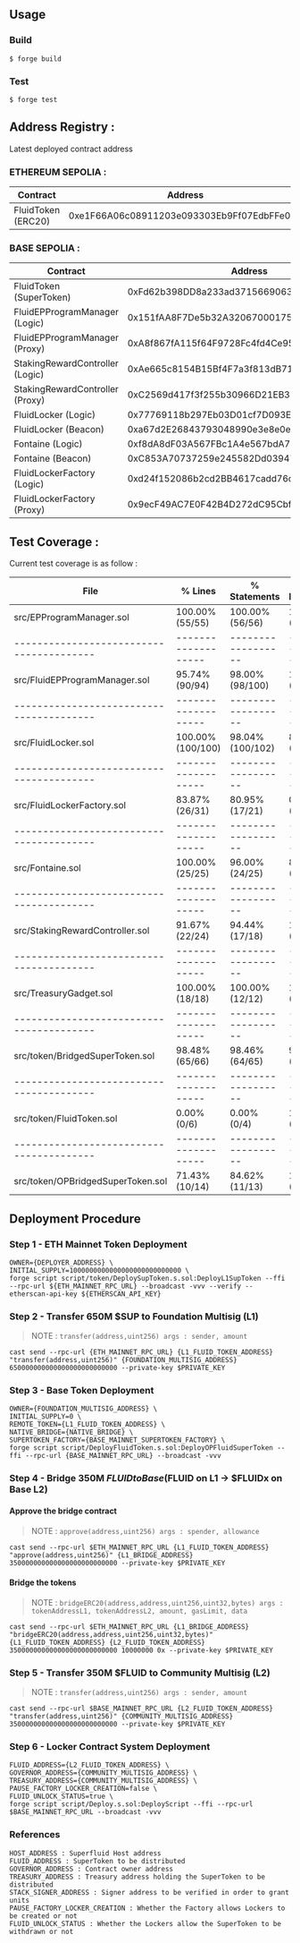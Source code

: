 ## Usage

### Build

```shell
$ forge build
```

### Test

```shell
$ forge test
```

## Address Registry :

Latest deployed contract address

### ETHEREUM SEPOLIA :

| Contract           | Address                                    | Explorer                                                                        |
| ------------------ | ------------------------------------------ | ------------------------------------------------------------------------------- |
| FluidToken (ERC20) | 0xe1F66A06c08911203e093303Eb9Ff07EdbFFe030 | https://sepolia.etherscan.io/address/0xe1F66A06c08911203e093303Eb9Ff07EdbFFe030 |

### BASE SEPOLIA :

| Contract                        | Address                                    | Explorer                                                                        |
| ------------------------------- | ------------------------------------------ | ------------------------------------------------------------------------------- |
| FluidToken (SuperToken)         | 0xFd62b398DD8a233ad37156690631fb9515059d6A | https://sepolia.basescan.org/address/0xFd62b398DD8a233ad37156690631fb9515059d6A |
| FluidEPProgramManager (Logic)   | 0x151fAA8F7De5b32A32067000175DaAacA862B128 | https://sepolia.basescan.org/address/0x151fAA8F7De5b32A32067000175DaAacA862B128 |
| FluidEPProgramManager (Proxy)   | 0xA8f867fA115f64F9728Fc4fd4Ce959f12442a86E | https://sepolia.basescan.org/address/0xA8f867fA115f64F9728Fc4fd4Ce959f12442a86E |
| StakingRewardController (Logic) | 0xAe665c8154B15Bf4F7a3f813dB71D40624b7Dac7 | https://sepolia.basescan.org/address/0xAe665c8154B15Bf4F7a3f813dB71D40624b7Dac7 |
| StakingRewardController (Proxy) | 0xC2569d417f3f255b30966D21EB31fFCb76b05150 | https://sepolia.basescan.org/address/0xC2569d417f3f255b30966D21EB31fFCb76b05150 |
| FluidLocker (Logic)             | 0x77769118b297Eb03D01cf7D093E4D135470707B6 | https://sepolia.basescan.org/address/0x77769118b297Eb03D01cf7D093E4D135470707B6 |
| FluidLocker (Beacon)            | 0xa67d2E26843793048990e3e8e0e7120Eb3cc8ad8 | https://sepolia.basescan.org/address/0xa67d2E26843793048990e3e8e0e7120Eb3cc8ad8 |
| Fontaine (Logic)                | 0xf8dA8dF03A567FBc1A4e567bdA7C3883e6E674bB | https://sepolia.basescan.org/address/0xf8dA8dF03A567FBc1A4e567bdA7C3883e6E674bB |
| Fontaine (Beacon)               | 0xC853A70737259e245582Dd03947b49BD39BB2044 | https://sepolia.basescan.org/address/0xC853A70737259e245582Dd03947b49BD39BB2044 |
| FluidLockerFactory (Logic)      | 0xd24f152086b2cd2BB4617cadd76c58C6dEFa3b94 | https://sepolia.basescan.org/address/0xd24f152086b2cd2BB4617cadd76c58C6dEFa3b94 |
| FluidLockerFactory (Proxy)      | 0x9ecF49AC7E0F42B4D272dC95Cbfe0119454B1988 | https://sepolia.basescan.org/address/0x9ecF49AC7E0F42B4D272dC95Cbfe0119454B1988 |

## Test Coverage :

Current test coverage is as follow :

| File                                     | % Lines             | % Statements       | % Branches        | % Funcs           |
| ---------------------------------------- | ------------------- | ------------------ | ----------------- | ----------------- |
| src/EPProgramManager.sol                 | 100.00% (55/55)     | 100.00% (56/56)    | 100.00% (14/14)   | 100.00% (13/13)   |
| ---------------------------------------- | ------------------- | ------------------ | ----------------- | ----------------- |
| src/FluidEPProgramManager.sol            | 95.74% (90/94)      | 98.00% (98/100)    | 100.00% (20/20)   | 86.67% (13/15)    |
| ---------------------------------------- | ------------------- | ------------------ | ----------------- | ----------------- |
| src/FluidLocker.sol                      | 100.00% (100/100)   | 98.04% (100/102)   | 87.50% (14/16)    | 100.00% (21/21)   |
| ---------------------------------------- | ------------------- | ------------------ | ----------------- | ----------------- |
| src/FluidLockerFactory.sol               | 83.87% (26/31)      | 80.95% (17/21)     | 0.00% (0/2)       | 81.82% (9/11)     |
| ---------------------------------------- | ------------------- | ------------------ | ----------------- | ----------------- |
| src/Fontaine.sol                         | 100.00% (25/25)     | 96.00% (24/25)     | 80.00% (4/5)      | 100.00% (3/3)     |
| ---------------------------------------- | ------------------- | ------------------ | ----------------- | ----------------- |
| src/StakingRewardController.sol          | 91.67% (22/24)      | 94.44% (17/18)     | 100.00% (3/3)     | 87.50% (7/8)      |
| ---------------------------------------- | ------------------- | ------------------ | ----------------- | ----------------- |
| src/TreasuryGadget.sol                   | 100.00% (18/18)     | 100.00% (12/12)    | 100.00% (2/2)     | 100.00% (6/6)     |
| ---------------------------------------- | ------------------- | ------------------ | ----------------- | ----------------- |
| src/token/BridgedSuperToken.sol          | 98.48% (65/66)      | 98.46% (64/65)     | 90.00% (9/10)     | 100.00% (13/13)   |
| ---------------------------------------- | ------------------- | ------------------ | ----------------- | ----------------- |
| src/token/FluidToken.sol                 | 0.00% (0/6)         | 0.00% (0/4)        | 100.00% (0/0)     | 0.00% (0/3)       |
| ---------------------------------------- | ------------------- | ------------------ | ----------------- | ----------------- |
| src/token/OPBridgedSuperToken.sol        | 71.43% (10/14)      | 84.62% (11/13)     | 100.00% (0/0)     | 66.67% (4/6)      |

## Deployment Procedure

### Step 1 - ETH Mainnet Token Deployment

```shell
OWNER={DEPLOYER_ADDRESS} \
INITIAL_SUPPLY=1000000000000000000000000000 \
forge script script/token/DeploySupToken.s.sol:DeployL1SupToken --ffi --rpc-url ${ETH_MAINNET_RPC_URL} --broadcast -vvv --verify --etherscan-api-key ${ETHERSCAN_API_KEY}
```

### Step 2 - Transfer 650M $SUP to Foundation Multisig (L1)

> NOTE : `transfer(address,uint256) args : sender, amount`

```shell
cast send --rpc-url {ETH_MAINNET_RPC_URL} {L1_FLUID_TOKEN_ADDRESS} "transfer(address,uint256)" {FOUNDATION_MULTISIG_ADDRESS} 650000000000000000000000000 --private-key $PRIVATE_KEY
```

### Step 3 - Base Token Deployment

```shell
OWNER={FOUNDATION_MULTISIG_ADDRESS} \
INITIAL_SUPPLY=0 \
REMOTE_TOKEN={L1_FLUID_TOKEN_ADDRESS} \
NATIVE_BRIDGE={NATIVE_BRIDGE} \
SUPERTOKEN_FACTORY={BASE_MAINNET_SUPERTOKEN_FACTORY} \
forge script script/DeployFluidToken.s.sol:DeployOPFluidSuperToken --ffi --rpc-url {BASE_MAINNET_RPC_URL} --broadcast -vvv
```

### Step 4 - Bridge 350M $FLUID to Base ($FLUID on L1 -> $FLUIDx on Base L2)

#### Approve the bridge contract

> NOTE : `approve(address,uint256) args : spender, allowance`

```shell
cast send --rpc-url $ETH_MAINNET_RPC_URL {L1_FLUID_TOKEN_ADDRESS} "approve(address,uint256)" {L1_BRIDGE_ADDRESS} 350000000000000000000000000 --private-key $PRIVATE_KEY
```

#### Bridge the tokens

> NOTE : `bridgeERC20(address,address,uint256,uint32,bytes) args : tokenAddressL1, tokenAddressL2, amount, gasLimit, data`

```shell
cast send --rpc-url $ETH_MAINNET_RPC_URL {L1_BRIDGE_ADDRESS} "bridgeERC20(address,address,uint256,uint32,bytes)" {L1_FLUID_TOKEN_ADDRESS} {L2_FLUID_TOKEN_ADDRESS} 350000000000000000000000000 10000000 0x --private-key $PRIVATE_KEY
```

### Step 5 - Transfer 350M $FLUID to Community Multisig (L2)

> NOTE : `transfer(address,uint256) args : sender, amount`

```shell
cast send --rpc-url $BASE_MAINNET_RPC_URL {L2_FLUID_TOKEN_ADDRESS} "transfer(address,uint256)" {COMMUNITY_MULTISIG_ADDRESS} 350000000000000000000000000 --private-key $PRIVATE_KEY
```

### Step 6 - Locker Contract System Deployment

```shell
FLUID_ADDRESS={L2_FLUID_TOKEN_ADDRESS} \
GOVERNOR_ADDRESS={COMMUNITY_MULTISIG_ADDRESS} \
TREASURY_ADDRESS={COMMUNITY_MULTISIG_ADDRESS} \
PAUSE_FACTORY_LOCKER_CREATION=false \
FLUID_UNLOCK_STATUS=true \
forge script script/Deploy.s.sol:DeployScript --ffi --rpc-url $BASE_MAINNET_RPC_URL --broadcast -vvv
```

### References

```
HOST_ADDRESS : Superfluid Host address
FLUID_ADDRESS : SuperToken to be distributed
GOVERNOR_ADDRESS : Contract owner address
TREASURY_ADDRESS : Treasury address holding the SuperToken to be distributed
STACK_SIGNER_ADDRESS : Signer address to be verified in order to grant units
PAUSE_FACTORY_LOCKER_CREATION : Whether the Factory allows Lockers to be created or not
FLUID_UNLOCK_STATUS : Whether the Lockers allow the SuperToken to be withdrawn or not
```
